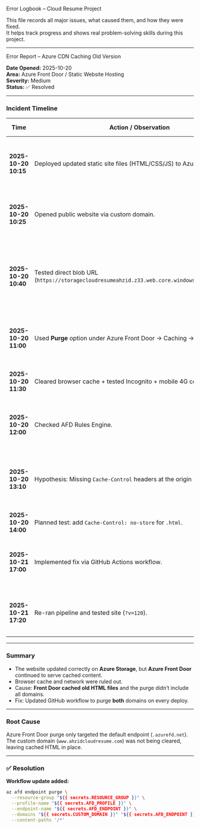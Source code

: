 Error Logbook – Cloud Resume Project

This file records all major issues, what caused them, and how they were fixed.  
It helps track progress and shows real problem-solving skills during this project.

---

Error Report – Azure CDN Caching Old Version

**Date Opened:** 2025-10-20  
**Area:** Azure Front Door / Static Website Hosting  
**Severity:** Medium  
**Status:** ✅ Resolved  

---

### Incident Timeline

| Time | Action / Observation | Result / Notes |
|-------------|---------------------|----------------|
| **2025-10-20 10:15** | Deployed updated static site files (HTML/CSS/JS) to Azure Storage. | Confirmed new files appear correctly in the storage container. |
| **2025-10-20 10:25** | Opened public website via custom domain. | Still showing *old version* — HTML not refreshed. |
| **2025-10-20 10:40** | Tested direct blob URL (`https://storagecloudresumeahzid.z33.web.core.windows.net/index.html`). | ✅ New version loads correctly — confirmed issue is with Azure Front Door caching. |
| **2025-10-20 11:00** | Used **Purge** option under Azure Front Door → Caching → `/*`. | Waited 5 minutes — still showing old version. |
| **2025-10-20 11:30** | Cleared browser cache + tested Incognito + mobile 4G connection. | Same issue → not a local cache problem. |
| **2025-10-20 12:00** | Checked AFD Rules Engine. | No custom rule found — likely default 3-day cache TTL. |
| **2025-10-20 13:10** | Hypothesis: Missing `Cache-Control` headers at the origin (Blob). | Planned to add explicit cache rules or disable caching for `.html`. |
| **2025-10-20 14:00** | Planned test: add `Cache-Control: no-store` for `.html`. | Pending automation update. |
| **2025-10-21 17:00** | Implemented fix via GitHub Actions workflow. | Added purge for both custom domain + AFD endpoint. |
| **2025-10-21 17:20** | Re-ran pipeline and tested site (`?v=120`). | ✅ New version appeared instantly — confirmed fixed. |

---

### Summary

- The website updated correctly on **Azure Storage**, but **Azure Front Door** continued to serve cached content.  
- Browser cache and network were ruled out.  
- Cause: **Front Door cached old HTML files** and the purge didn’t include all domains.  
- Fix: Updated GitHub workflow to purge **both** domains on every deploy.

---

### Root Cause

Azure Front Door purge only targeted the default endpoint (`.azurefd.net`).  
The custom domain (`www.ahzidcloudresume.com`) was not being cleared, leaving cached HTML in place.

---

### ✅ Resolution

**Workflow update added:**

```bash
az afd endpoint purge \
  --resource-group "${{ secrets.RESOURCE_GROUP }}" \
  --profile-name "${{ secrets.AFD_PROFILE }}" \
  --endpoint-name "${{ secrets.AFD_ENDPOINT }}" \
  --domains "${{ secrets.CUSTOM_DOMAIN }}" "${{ secrets.AFD_ENDPOINT }}.azurefd.net" \
  --content-paths '/*'
